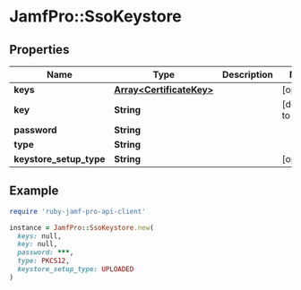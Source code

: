 # JamfPro::SsoKeystore

## Properties

| Name | Type | Description | Notes |
| ---- | ---- | ----------- | ----- |
| **keys** | [**Array&lt;CertificateKey&gt;**](CertificateKey.md) |  | [optional] |
| **key** | **String** |  | [default to &#39; &#39;] |
| **password** | **String** |  |  |
| **type** | **String** |  |  |
| **keystore_setup_type** | **String** |  | [optional] |

## Example

```ruby
require 'ruby-jamf-pro-api-client'

instance = JamfPro::SsoKeystore.new(
  keys: null,
  key: null,
  password: ***,
  type: PKCS12,
  keystore_setup_type: UPLOADED
)
```

